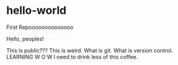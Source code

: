 # hello-world
First Repoooooooooooooo

Hello, peoples!

This is public??? This is weird. What is git. What is version control. 
LEARNING W O W
I need to drink less of this coffee.
